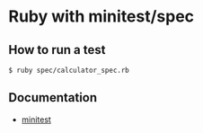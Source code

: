 # Ruby with minitest/spec

## How to run a test
`$ ruby spec/calculator_spec.rb`

## Documentation
* [minitest](https://github.com/seattlerb/minitest)